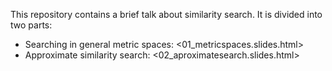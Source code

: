 This repository contains a brief talk about similarity search. It is divided into two parts:

- Searching in general metric spaces: <01_metricspaces.slides.html>
- Approximate similarity search: <02_aproximatesearch.slides.html>
